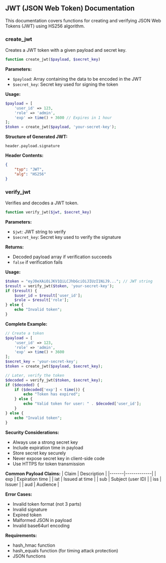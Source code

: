 ## JWT (JSON Web Token) Documentation

This documentation covers functions for creating and verifying JSON Web Tokens (JWT) using HS256 algorithm.

### create_jwt

Creates a JWT token with a given payload and secret key.

```php
function create_jwt($payload, $secret_key)
```

**Parameters:**
- `$payload`: Array containing the data to be encoded in the JWT
- `$secret_key`: Secret key used for signing the token

**Usage:**
```php
$payload = [
    'user_id' => 123,
    'role' => 'admin',
    'exp' => time() + 3600 // Expires in 1 hour
];
$token = create_jwt($payload, 'your-secret-key');
```

**Structure of Generated JWT:**
```
header.payload.signature
```

**Header Contents:**
```json
{
    "typ": "JWT",
    "alg": "HS256"
}
```

### verify_jwt

Verifies and decodes a JWT token.

```php
function verify_jwt($jwt, $secret_key)
```

**Parameters:**
- `$jwt`: JWT string to verify
- `$secret_key`: Secret key used to verify the signature

**Returns:**
- Decoded payload array if verification succeeds
- `false` if verification fails

**Usage:**
```php
$token = "eyJ0eXAiOiJKV1QiLCJhbGciOiJIUzI1NiJ9..."; // JWT string
$result = verify_jwt($token, 'your-secret-key');
if ($result) {
    $user_id = $result['user_id'];
    $role = $result['role'];
} else {
    echo "Invalid token";
}
```

**Complete Example:**
```php
// Create a token
$payload = [
    'user_id' => 123,
    'role' => 'admin',
    'exp' => time() + 3600
];
$secret_key = 'your-secret-key';
$token = create_jwt($payload, $secret_key);

// Later, verify the token
$decoded = verify_jwt($token, $secret_key);
if ($decoded) {
    if ($decoded['exp'] < time()) {
        echo "Token has expired";
    } else {
        echo "Valid token for user: " . $decoded['user_id'];
    }
} else {
    echo "Invalid token";
}
```

**Security Considerations:**
- Always use a strong secret key
- Include expiration time in payload
- Store secret key securely
- Never expose secret key in client-side code
- Use HTTPS for token transmission

**Common Payload Claims:**
| Claim | Description |
|-------|-------------|
| exp | Expiration time |
| iat | Issued at time |
| sub | Subject (user ID) |
| iss | Issuer |
| aud | Audience |

**Error Cases:**
- Invalid token format (not 3 parts)
- Invalid signature
- Expired token
- Malformed JSON in payload
- Invalid base64url encoding

**Requirements:**
- hash_hmac function
- hash_equals function (for timing attack protection)
- JSON functions